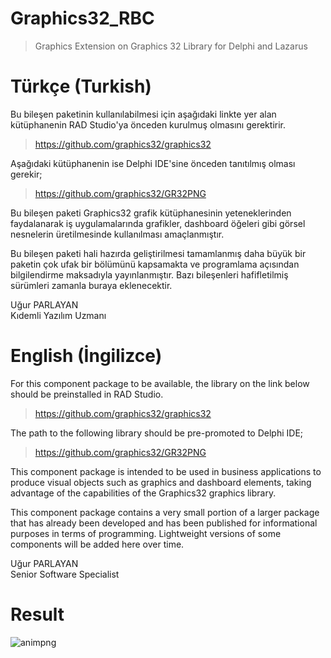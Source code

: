 # Graphics32_RBC
> Graphics Extension on Graphics 32 Library for Delphi and Lazarus

# Türkçe (Turkish)

Bu bileşen paketinin kullanılabilmesi için aşağıdaki linkte yer alan kütüphanenin RAD Studio'ya önceden kurulmuş olmasını gerektirir.

> https://github.com/graphics32/graphics32

Aşağıdaki kütüphanenin ise Delphi IDE'sine önceden tanıtılmış olması gerekir;

> https://github.com/graphics32/GR32PNG

Bu bileşen paketi Graphics32 grafik kütüphanesinin yeteneklerinden faydalanarak iş uygulamalarında grafikler, dashboard öğeleri gibi görsel nesnelerin üretilmesinde kullanılması amaçlanmıştır.

Bu bileşen paketi hali hazırda geliştirilmesi tamamlanmış daha büyük bir paketin çok ufak bir bölümünü kapsamakta ve programlama açısından bilgilendirme maksadıyla yayınlanmıştır. Bazı bileşenleri hafifletilmiş sürümleri zamanla buraya eklenecektir.

Uğur PARLAYAN<br>Kıdemli Yazılım Uzmanı

# English (İngilizce)

For this component package to be available, the library on the link below should be preinstalled in RAD Studio.

> https://github.com/graphics32/graphics32

The path to the following library should be pre-promoted to Delphi IDE;

> https://github.com/graphics32/GR32PNG

This component package is intended to be used in business applications to produce visual objects such as graphics and dashboard elements, taking advantage of the capabilities of the Graphics32 graphics library.

This component package contains a very small portion of a larger package that has already been developed and has been published for informational purposes in terms of programming. Lightweight versions of some components will be added here over time.

Uğur PARLAYAN<br>Senior Software Specialist

# Result

![animpng](https://github.com/uparlayan/Graphics32_RBC/blob/master/Graphics32RBC.png)
